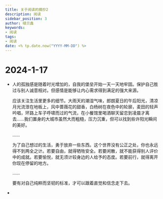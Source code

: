 ```yaml
---
title: 关于阅读的摘抄2
description: 阅读
sidebar_position: 3
author: 啵贝鑫
keywords:
- 阅读
tags: 
- 阅读
date: <% tp.date.now("YYYY-MM-DD") %>
---
```


# 2024-1-17

+ 人的孤独感是随着时光增加的，自我的堡垒开始一天一天地牢固。保护自己胜过与别人诚意相对。但感情是能够让内心需求得到满足的强大来源。

    应该关注生活里更多的细节。大雨天的潮湿气味，郎朗夏日的午后阳光，清凉月光流泄在地板上，风中蔷薇花的甜香，白杨树在夜色中的轮廓，麦田的轻声吟唱，环路上车子呼啸而过的气流，在小餐馆里喝酒聊天留恋到凌晨才离去......我们置身的大城市虽然大而粗糙，压力沉重，但可以找到些许阳光瞬间的美好。

    ......

    为了自己想过的生活，勇于放弃一些东西。这个世界没有公正之处，你也永远得不到两全之计。若要自由，就得牺牲安全。若要闲散，就不能获得别人评价中的成就。若要愉悦，就无须计较身边的人给予的态度。若要前行，就得离开你现在停留的地方。

    ......

    要有对自己纯粹而坚韧的标准，才可以跟着直觉和信念走下去。

+ 
